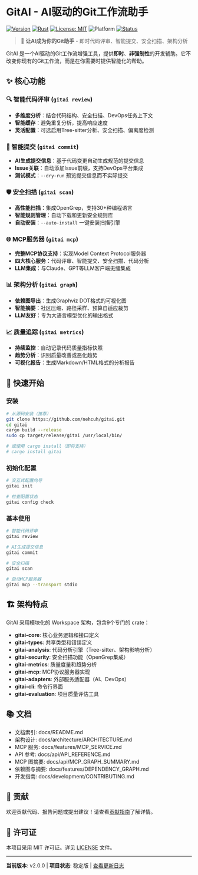 # GitAI - AI驱动的Git工作流助手

[![Version](https://img.shields.io/badge/version-v2.0.0-blue.svg?style=for-the-badge)](https://github.com/nehcuh/gitai/releases/tag/v2.0.0)
[![Rust](https://img.shields.io/badge/rust-%23000000.svg?style=for-the-badge&logo=rust&logoColor=white)](https://www.rust-lang.org/)
[![License: MIT](https://img.shields.io/badge/License-MIT-yellow.svg?style=for-the-badge)](https://opensource.org/licenses/MIT)
![Platform](https://img.shields.io/badge/platform-Linux%20|%20macOS%20|%20Windows-lightgrey.svg)
[![Status](https://img.shields.io/badge/status-stable-green.svg?style=for-the-badge)](https://github.com/nehcuh/gitai)

> 🤖 **让AI成为你的Git助手** - 即时代码评审、智能提交、安全扫描、架构分析

GitAI 是一个AI驱动的Git工作流增强工具，提供**即时**、**非强制性**的开发辅助。它不改变你现有的Git工作流，而是在你需要时提供智能化的帮助。

## ✨ 核心功能

### 🔍 智能代码评审 (`gitai review`)
- **多维度分析**：结合代码结构、安全扫描、DevOps任务上下文
- **智能缓存**：避免重复分析，提高响应速度
- **灵活配置**：可选启用Tree-sitter分析、安全扫描、偏离度检测

### 🤖 智能提交 (`gitai commit`)
- **AI生成提交信息**：基于代码变更自动生成规范的提交信息
- **Issue关联**：自动添加Issue前缀，支持DevOps平台集成
- **测试模式**：`--dry-run` 预览提交信息而不实际提交

### 🛡️ 安全扫描 (`gitai scan`)
- **高性能扫描**：集成OpenGrep，支持30+种编程语言
- **智能规则管理**：自动下载和更新安全规则库
- **自动安装**：`--auto-install` 一键安装扫描引擎

### 🌐 MCP服务器 (`gitai mcp`)
- **完整MCP协议支持**：实现Model Context Protocol服务器
- **四大核心服务**：代码评审、智能提交、安全扫描、代码分析
- **LLM集成**：与Claude、GPT等LLM客户端无缝集成

### 📊 架构分析 (`gitai graph`)
- **依赖图导出**：生成Graphviz DOT格式的可视化图
- **智能摘要**：社区压缩、路径采样、预算自适应裁剪
- **LLM友好**：专为大语言模型优化的输出格式

### 📈 质量追踪 (`gitai metrics`)
- **持续监控**：自动记录代码质量指标快照
- **趋势分析**：识别质量改善或恶化趋势
- **可视化报告**：生成Markdown/HTML格式的分析报告

## 🚀 快速开始

### 安装

```bash
# 从源码安装（推荐）
git clone https://github.com/nehcuh/gitai.git
cd gitai
cargo build --release
sudo cp target/release/gitai /usr/local/bin/

# 或使用 cargo install（即将支持）
# cargo install gitai
```

### 初始化配置

```bash
# 交互式配置向导
gitai init

# 检查配置状态
gitai config check
```

### 基本使用

```bash
# 智能代码评审
gitai review

# AI生成提交信息
gitai commit

# 安全扫描
gitai scan

# 启动MCP服务器
gitai mcp --transport stdio
```

## 🏗️ 架构特点

GitAI 采用模块化的 Workspace 架构，包含9个专门的 crate：

- **gitai-core**: 核心业务逻辑和接口定义
- **gitai-types**: 共享类型和错误定义
- **gitai-analysis**: 代码分析引擎（Tree-sitter、架构影响分析）
- **gitai-security**: 安全扫描功能（OpenGrep集成）
- **gitai-metrics**: 质量度量和趋势分析
- **gitai-mcp**: MCP协议服务器实现
- **gitai-adapters**: 外部服务适配器（AI、DevOps）
- **gitai-cli**: 命令行界面
- **gitai-evaluation**: 项目质量评估工具

## 📚 文档

- 文档索引: docs/README.md
- 架构设计: docs/architecture/ARCHITECTURE.md
- MCP 服务: docs/features/MCP_SERVICE.md
- API 参考: docs/api/API_REFERENCE.md
- MCP 图摘要: docs/api/MCP_GRAPH_SUMMARY.md
- 依赖图与摘要: docs/features/DEPENDENCY_GRAPH.md
- 开发指南: docs/development/CONTRIBUTING.md

## 🤝 贡献

欢迎贡献代码、报告问题或提出建议！请查看[贡献指南](docs/development/CONTRIBUTING.md)了解详情。

## 📄 许可证

本项目采用 MIT 许可证。详见 [LICENSE](LICENSE) 文件。

---

**当前版本**: v2.0.0 | **项目状态**: 稳定版 | [查看更新日志](CHANGELOG.md)

